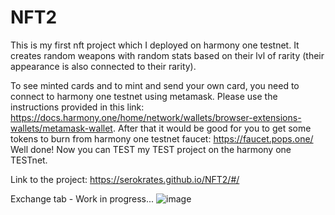 # NFT2
This is my first nft project which I deployed on harmony one testnet. It creates random weapons with random stats based on their lvl of rarity (their appearance is also connected to their rarity).

To see minted cards and to mint and send your own card, you need to connect to harmony one testnet using metamask. 
Please use the instructions provided in this link: 
  https://docs.harmony.one/home/network/wallets/browser-extensions-wallets/metamask-wallet. 
After that it would be good for you to get some tokens to burn from harmony one testnet faucet:
  https://faucet.pops.one/
Well done! Now you can TEST my TEST project on the harmony one TESTnet. 

Link to the project: https://serokrates.github.io/NFT2/#/




Exchange tab - Work in progress...
![image](https://user-images.githubusercontent.com/15717382/178972939-5a937e56-20aa-4288-8455-5686bdb57a91.png)
